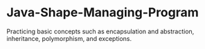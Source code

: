 # Java-Shape-Managing-Program
Practicing basic concepts such as encapsulation and abstraction, inheritance, polymorphism, and exceptions.
